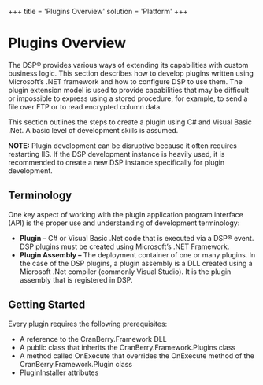+++
title = 'Plugins Overview'
solution = 'Platform'
+++

# Plugins Overview

The DSP® provides various ways of extending its capabilities with custom
business logic. This section describes how to develop plugins written
using Microsoft’s .NET framework and how to configure DSP to use them.
The plugin extension model is used to provide capabilities that may be
difficult or impossible to express using a stored procedure, for
example, to send a file over FTP or to read encrypted column data.

This section outlines the steps to create a plugin using C\# and Visual
Basic .Net. A basic level of development skills is assumed.

**NOTE:** Plugin development can be disruptive because it often requires
restarting IIS. If the DSP development instance is heavily used, it is
recommended to create a new DSP instance specifically for plugin
development.

## Terminology

One key aspect of working with the plugin application program interface
(API) is the proper use and understanding of development terminology:

  - **Plugin –** C\# or Visual Basic .Net code that is executed via a
    DSP® event. DSP plugins must be created using Microsoft’s .NET
    Framework.
  - **Plugin Assembly –** The deployment container of one or many
    plugins. In the case of the DSP plugins, a plugin assembly is a DLL
    created using a Microsoft .Net compiler (commonly Visual Studio). It
    is the plugin assembly that is registered in DSP.

## <span id="GettingStarted"></span>Getting Started

Every plugin requires the following prerequisites:

  - A reference to the CranBerry.Framework DLL
  - A public class that inherits the CranBerry.Framework.Plugins class
  - A method called OnExecute that overrides the OnExecute method of the
    CranBerry.Framework.Plugin class
  - PluginInstaller attributes
